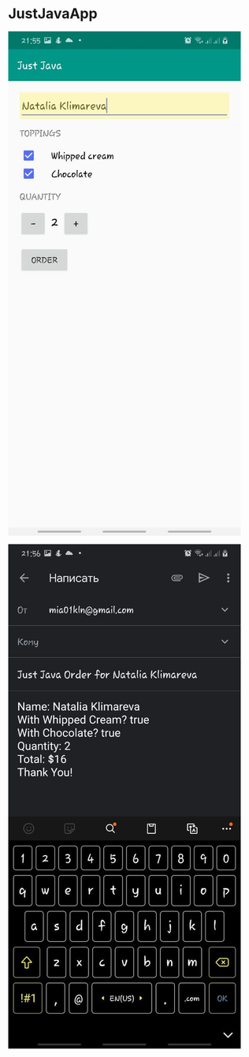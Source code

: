 # JustJavaApp

![alt text](https://github.com/MIA1kl/JustJavaApp/blob/master/just_java2.jpg?raw=true)

![alt text](https://github.com/MIA1kl/JustJavaApp/blob/master/just_java1.jpg?raw=true)
